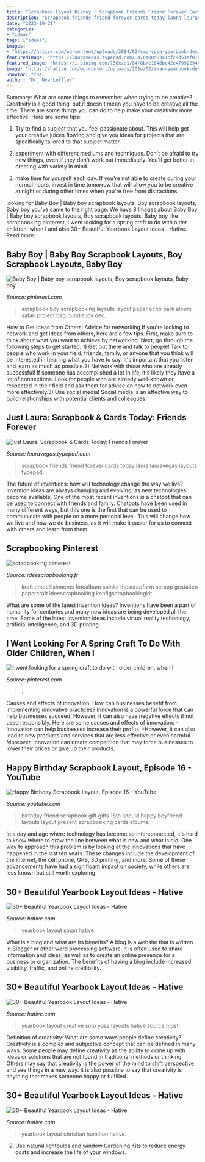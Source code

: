 ```yaml
---
title: "Scrapbook Layout Disney : Scrapbook Friends Friend Forever Cards Today Laura Lauravegas Layouts Typepad"
description: "Scrapbook friends friend forever cards today laura lauravegas layouts typepad"
date: "2023-10-21"
categories:
- "ideas"
tags: ["ideas"]
images:
- "https://hative.com/wp-content/uploads/2014/02/smp-ypsa-yearbook-design-24.jpg"
featuredImage: "https://lauravegas.typepad.com/.a/6a00d8341bfc9d53ef01b8d0b5ea00970c-600wi"
featured_image: "https://i.pinimg.com/736x/e1/64/8b/e1648bc42e479922946e5a8d3cd5919f--family-website-senior-crafts.jpg"
image: "https://hative.com/wp-content/uploads/2014/02/sman-yearbook-design-21.jpg"
ShowToc: true
author: "Dr. Nya Leffler"
---
```



Summary: What are some things to remember when trying to be creative?
Creativity is a good thing, but it doesn't mean you have to be creative all the time. There are some things you can do to help make your creativity more effective. Here are some tips:
1. Try to find a subject that you feel passionate about. This will help get your creative juices flowing and give you ideas for projects that are specifically tailored to that subject matter.

2. experiment with different mediums and techniques. Don't be afraid to try new things, even if they don't work out immediately. You'll get better at creating with variety in mind.

3. make time for yourself each day. If you're not able to create during your normal hours, invest in time tomorrow that will allow you to be creative at night or during other times when you're free from distractions.

	

		
looking for Baby Boy | Baby boy scrapbook layouts, Boy scrapbook layouts, Baby boy you've came to the right page. We have 8 Images about Baby Boy | Baby boy scrapbook layouts, Boy scrapbook layouts, Baby boy like scrapbooking pinterest, I went looking for a spring craft to do with older children, when I and also 30+ Beautiful Yearbook Layout Ideas - Hative. Read more:
		
    
## Baby Boy | Baby Boy Scrapbook Layouts, Boy Scrapbook Layouts, Baby Boy

<img loading=lazy src="https://i.pinimg.com/736x/df/33/af/df33af8982f2e34195cc35541a5d782c.jpg" onerror="this.onerror=null;this.src='https://tse1.mm.bing.net/th?id=OIP.Hw6OJkO9Q05ucFZgaq6lmAD6D5&amp;pid=15.1';" alt="Baby Boy | Baby boy scrapbook layouts, Boy scrapbook layouts, Baby boy">

_Source: pinterest.com_

>scrapbook boy scrapbooking layouts layout paper echo park album safari project bag bundle joy dec. 

	

How to Get Ideas from Others: Advice for networking
If you're looking to network and get ideas from others, here are a few tips. First, make sure to think about what you want to achieve by networking. Next, go through the following steps to get started: 1) Get out there and talk to people! Talk to people who work in your field, friends, family, or anyone that you think will be interested in hearing what you have to say. It's important that you listen and learn as much as possible.2) Network with those who are already successful! If someone has accomplished a lot in life, it's likely they have a lot of connections. Look for people who are already well-known or respected in their field and ask them for advice on how to network even more effectively.3) Use social media! Social media is an effective way to build relationships with potential clients and colleagues.

    
## Just Laura: Scrapbook &amp; Cards Today: Friends Forever

<img loading=lazy src="https://lauravegas.typepad.com/.a/6a00d8341bfc9d53ef01b8d0b5ea00970c-600wi" onerror="this.onerror=null;this.src='https://tse2.mm.bing.net/th?id=OIP.tYtQ8Ayi6NR7Z0psmIoLSwHaHW&amp;pid=15.1';" alt="just Laura: Scrapbook &amp; Cards Today: Friends Forever">

_Source: lauravegas.typepad.com_

>scrapbook friends friend forever cards today laura lauravegas layouts typepad. 

	

The future of inventions: how will technology change the way we live?
Invention ideas are always changing and evolving, as new technologies become available. One of the most recent inventions is a chatbot that can be used to connect with friends and family. Chatbots have been used in many different ways, but this one is the first that can be used to communicate with people on a more personal level. This will change how we live and how we do business, as it will make it easier for us to connect with others and learn from them.

    
## Scrapbooking Pinterest

<img loading=lazy src="http://www.ideescrapbooking.fr/images/scrapbooking-pinterest_3.jpg" onerror="this.onerror=null;this.src='https://tse1.mm.bing.net/th?id=OIP.JLvqVQ456q6VH7SmgQhnogD6D5&amp;pid=15.1';" alt="scrapbooking pinterest">

_Source: ideescrapbooking.fr_

>kraft embellishments fotoalbum spinks thescrapfarm scrapp gestalten papercraft ideescrapbooking kenfigscrapbookingkit. 

	

What are some of the latest invention ideas?
Inventions have been a part of humanity for centuries and many new ideas are being developed all the time. Some of the latest invention ideas include virtual reality technology, artificial intelligence, and 3D printing.

    
## I Went Looking For A Spring Craft To Do With Older Children, When I

<img loading=lazy src="https://i.pinimg.com/736x/e1/64/8b/e1648bc42e479922946e5a8d3cd5919f--family-website-senior-crafts.jpg" onerror="this.onerror=null;this.src='https://tse1.mm.bing.net/th?id=OIP.tE9_6vpK6-cxrG23TSrQJAHaJ3&amp;pid=15.1';" alt="I went looking for a spring craft to do with older children, when I">

_Source: pinterest.com_

>. 

	

Causes and effects of innovation: How can businesses benefit from implementing innovative practices?
Innovation is a powerful force that can help businesses succeed. However, it can also have negative effects if not used responsibly. Here are some causes and effects of innovation: 
-Innovation can help businesses increase their profits.
-However, it can also lead to new products and services that are less effective or even harmful.
-Moreover, innovation can create competition that may force businesses to lower their prices or give up their products.

    
## Happy Birthday Scrapbook Layout, Episode 16 - YouTube

<img loading=lazy src="http://i.ytimg.com/vi/Yw4wAq4iBek/maxresdefault.jpg" onerror="this.onerror=null;this.src='https://tse2.mm.bing.net/th?id=OIP.9-zLy_CC_iiUpPHz4_Ol4AHaEK&amp;pid=15.1';" alt="Happy Birthday Scrapbook Layout, Episode 16 - YouTube">

_Source: youtube.com_

>birthday friend scrapbook gift gifts 18th should happy boyfriend layouts layout present scrapbooking cards albums. 

	

In a day and age where technology has become so interconnected, it's hard to know where to draw the line between what is new and what is old. One way to approach this problem is by looking at the innovations that have happened in the last ten years. These changes include the development of the internet, the cell phone, GPS, 3D printing, and more. Some of these advancements have had a significant impact on society, while others are less known but still worth exploring.

    
## 30+ Beautiful Yearbook Layout Ideas - Hative

<img loading=lazy src="https://hative.com/wp-content/uploads/2014/02/sman-yearbook-design-21.jpg" onerror="this.onerror=null;this.src='https://tse3.mm.bing.net/th?id=OIP.O4oOx3wW3vucUL7KD6AoIgHaKd&amp;pid=15.1';" alt="30+ Beautiful Yearbook Layout Ideas - Hative">

_Source: hative.com_

>yearbook layout sman hative. 

	

What is a blog and what are its benefits?
A blog is a website that is written in Blogger or other word processing software. It is often used to share information and ideas, as well as to create an online presence for a business or organization. The benefits of having a blog include increased visibility, traffic, and online credibility.

    
## 30+ Beautiful Yearbook Layout Ideas - Hative

<img loading=lazy src="https://hative.com/wp-content/uploads/2014/02/smp-ypsa-yearbook-design-24.jpg" onerror="this.onerror=null;this.src='https://tse2.mm.bing.net/th?id=OIP.r72Q5OudDlg38J4Cc6_IRgHaLH&amp;pid=15.1';" alt="30+ Beautiful Yearbook Layout Ideas - Hative">

_Source: hative.com_

>yearbook layout creative smp ypsa layouts hative source most. 

	

Definition of creativity: What are some ways people define creativity?
Creativity is a complex and subjective concept that can be defined in many ways. Some people may define creativity as the ability to come up with ideas or solutions that are not found in traditional methods or thinking. Others may say that creativity is the power of the mind to shift perspective and see things in a new way. It is also possible to say that creativity is anything that makes someone happy or fulfilled.

    
## 30+ Beautiful Yearbook Layout Ideas - Hative

<img loading=lazy src="https://hative.com/wp-content/uploads/2014/02/hamilton-christian-school-yearbook-15.jpg" onerror="this.onerror=null;this.src='https://tse3.mm.bing.net/th?id=OIP.CEaVeCKPb11e1j7IXrSHMAHaKe&amp;pid=15.1';" alt="30+ Beautiful Yearbook Layout Ideas - Hative">

_Source: hative.com_

>yearbook layout christian hamilton hative. 

	

2. Use natural lightbulbs and window Gardening Kits to reduce energy costs and increase the life of your windows.

